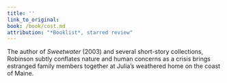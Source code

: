 ```yaml
---
title: ''
link_to_original:
book: /book/cost.md
attribution: "*Booklist*, starred review"
---
```

The author of *Sweetwater* (2003) and several short-story collections, Robinson subtly conflates nature and human concerns as a crisis brings estranged family members together at Julia’s weathered home on the coast of Maine.

